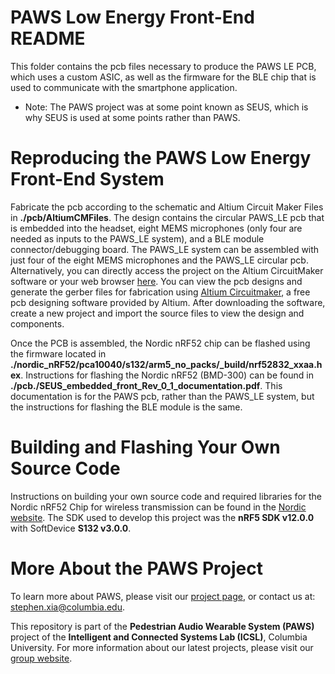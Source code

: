 # PAWS Low Energy Front-End README #

This folder contains the pcb files necessary to produce the PAWS LE PCB, which uses a custom ASIC, as well as the firmware for the BLE chip that is used to communicate with the smartphone application.

* Note: The PAWS project was at some point known as SEUS, which is why SEUS is used at some points rather than PAWS.

# Reproducing the PAWS Low Energy Front-End System

Fabricate the pcb according to the schematic and Altium Circuit Maker Files in **./pcb/AltiumCMFiles**.
The design contains the circular PAWS_LE pcb that is embedded into the headset, eight MEMS microphones (only four are needed as inputs to the PAWS_LE system), and a BLE module connector/debugging board.
The PAWS_LE system can be assembled with just four of the eight MEMS microphones and the PAWS_LE circular pcb.
Alternatively, you can directly access the project on the Altium CircuitMaker software or your web browser [here](https://circuitmaker.com/Projects/Details/Stephen-Xia/ICSL-PS-REV-02).
You can view the pcb designs and generate the gerber files for fabrication using [Altium Circuitmaker](https://circuitmaker.com/), a free pcb designing software provided by Altium. After downloading the software, create a new project and import the source files to view the design and components. 

Once the PCB is assembled, the Nordic nRF52 chip can be flashed using the firmware located in **./nordic_nRF52/pca10040/s132/arm5_no_packs/_build/nrf52832_xxaa.hex**.
Instructions for flashing the Nordic nRF52 (BMD-300) can be found in **./pcb./SEUS_embedded_front_Rev_0_1_documentation.pdf**. This documentation is for the PAWS pcb, rather than the PAWS_LE system, but the instructions for flashing the BLE module is the same.

# Building and Flashing Your Own Source Code

Instructions on building your own source code and required libraries for the Nordic nRF52 Chip for wireless transmission can be found in the [Nordic website](https://infocenter.nordicsemi.com/index.jsp).
The SDK used to develop this project was the **nRF5 SDK v12.0.0** with SoftDevice **S132 v3.0.0**.

# More About the PAWS Project
To learn more about PAWS, please visit our [project page](http://icsl.ee.columbia.edu/projects/seus), or contact us at: [stephen.xia@columbia.edu](stephen.xia@columbia.edu). 	 
	
This repository is part of the **Pedestrian Audio Wearable System (PAWS)** project of the **Intelligent and Connected Systems Lab (ICSL)**, Columbia University.
For more information about our latest projects, please visit our [group website](http://icsl.ee.columbia.edu).